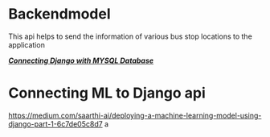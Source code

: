 # Backendmodel
This api helps to send the information of various bus stop locations to the application

**_[Connecting Django with MYSQL Database](https://studygyaan.com/django/how-to-use-mysql-database-with-django-project)_**



# Connecting ML to Django api
https://medium.com/saarthi-ai/deploying-a-machine-learning-model-using-django-part-1-6c7de05c8d7
a
